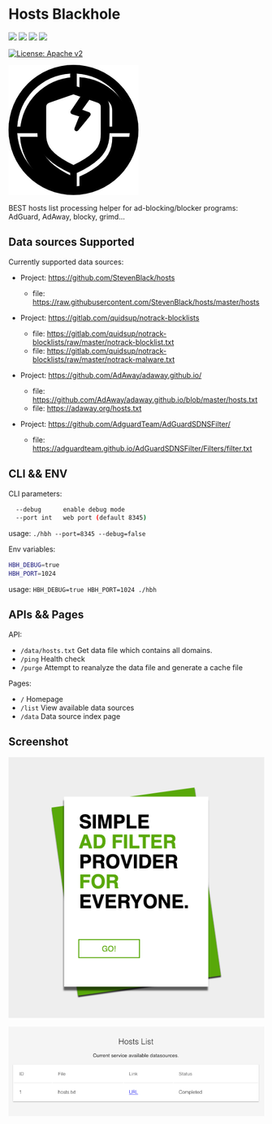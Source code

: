 # Hosts Blackhole

![](https://img.shields.io/badge/AdAway-hosts-brightgreen) ![](https://img.shields.io/badge/AdGuard-domains-brightgreen) ![](https://img.shields.io/badge/StevenBlack-hosts-brightgreen) ![](https://img.shields.io/badge/NoTrack-blocklists-brightgreen)

[![License: Apache v2](https://img.shields.io/badge/LICENSE-Apache%20v2-blue)](/LICENSE.md)

![](./logo.png)

BEST hosts list processing helper for ad-blocking/blocker programs: AdGuard, AdAway, blocky, grimd...

## Data sources Supported

Currently supported data sources:

- Project: https://github.com/StevenBlack/hosts
  - file: https://raw.githubusercontent.com/StevenBlack/hosts/master/hosts

- Project: https://gitlab.com/quidsup/notrack-blocklists
  - file: https://gitlab.com/quidsup/notrack-blocklists/raw/master/notrack-blocklist.txt
  - file: https://gitlab.com/quidsup/notrack-blocklists/raw/master/notrack-malware.txt

- Project: https://github.com/AdAway/adaway.github.io/
  - file: https://github.com/AdAway/adaway.github.io/blob/master/hosts.txt
  - file: https://adaway.org/hosts.txt

- Project: https://github.com/AdguardTeam/AdGuardSDNSFilter/
  - file: https://adguardteam.github.io/AdGuardSDNSFilter/Filters/filter.txt

## CLI && ENV

CLI parameters:

```bash
  --debug      enable debug mode
  --port int   web port (default 8345)
```

usage: `./hbh --port=8345 --debug=false`

Env variables:

```bash
HBH_DEBUG=true
HBH_PORT=1024
```

usage: `HBH_DEBUG=true HBH_PORT=1024 ./hbh`

## APIs && Pages

API:

- `/data/hosts.txt` Get data file which contains all domains.
- `/ping` Health check
- `/purge` Attempt to reanalyze the data file and generate a cache file

Pages:

- `/` Homepage
- `/list` View available data sources
- `/data` Data source index page

## Screenshot

![](./screenshot/home.png)

![](./screenshot/list.png)
